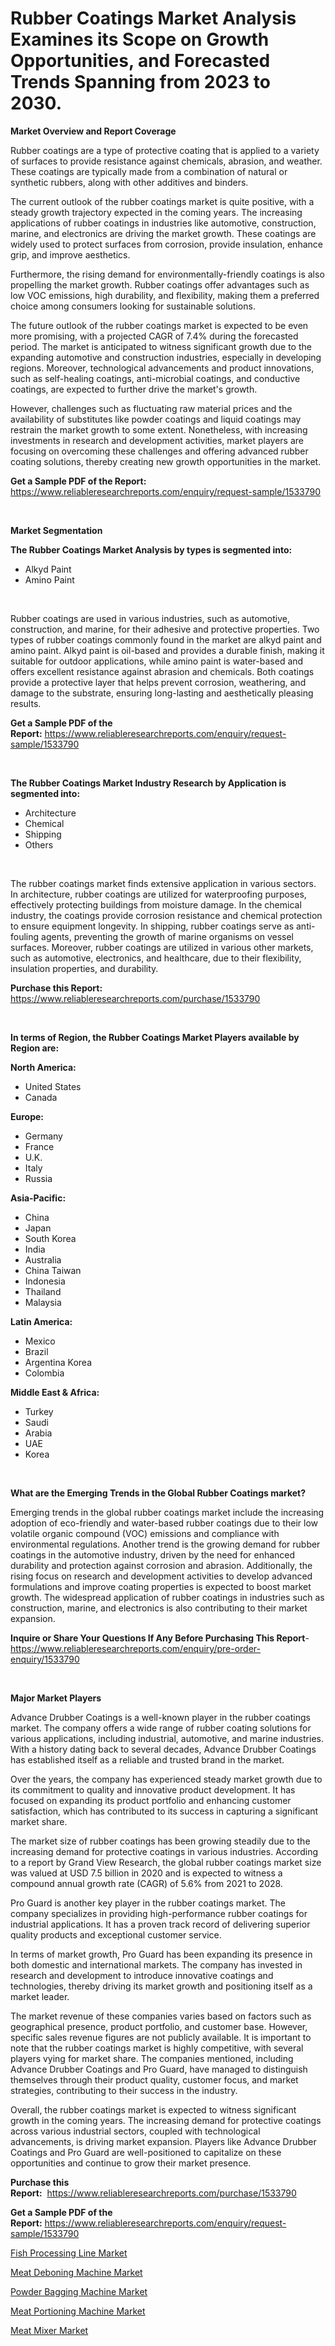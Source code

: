 <p><h1>Rubber Coatings Market Analysis Examines its Scope on Growth Opportunities, and Forecasted Trends Spanning from 2023 to 2030.</h1></p><p><strong>Market Overview and Report Coverage</strong></p>
<p><p>Rubber coatings are a type of protective coating that is applied to a variety of surfaces to provide resistance against chemicals, abrasion, and weather. These coatings are typically made from a combination of natural or synthetic rubbers, along with other additives and binders.</p><p>The current outlook of the rubber coatings market is quite positive, with a steady growth trajectory expected in the coming years. The increasing applications of rubber coatings in industries like automotive, construction, marine, and electronics are driving the market growth. These coatings are widely used to protect surfaces from corrosion, provide insulation, enhance grip, and improve aesthetics.</p><p>Furthermore, the rising demand for environmentally-friendly coatings is also propelling the market growth. Rubber coatings offer advantages such as low VOC emissions, high durability, and flexibility, making them a preferred choice among consumers looking for sustainable solutions.</p><p>The future outlook of the rubber coatings market is expected to be even more promising, with a projected CAGR of 7.4% during the forecasted period. The market is anticipated to witness significant growth due to the expanding automotive and construction industries, especially in developing regions. Moreover, technological advancements and product innovations, such as self-healing coatings, anti-microbial coatings, and conductive coatings, are expected to further drive the market's growth.</p><p>However, challenges such as fluctuating raw material prices and the availability of substitutes like powder coatings and liquid coatings may restrain the market growth to some extent. Nonetheless, with increasing investments in research and development activities, market players are focusing on overcoming these challenges and offering advanced rubber coating solutions, thereby creating new growth opportunities in the market.</p></p>
<p><strong>Get a Sample PDF of the Report:</strong> <a href="https://www.reliableresearchreports.com/enquiry/request-sample/1533790">https://www.reliableresearchreports.com/enquiry/request-sample/1533790</a></p>
<p>&nbsp;</p>
<p><strong>Market Segmentation</strong></p>
<p><strong>The Rubber Coatings Market Analysis by types is segmented into:</strong></p>
<p><ul><li>Alkyd Paint</li><li>Amino Paint</li></ul></p>
<p>&nbsp;</p>
<p><p>Rubber coatings are used in various industries, such as automotive, construction, and marine, for their adhesive and protective properties. Two types of rubber coatings commonly found in the market are alkyd paint and amino paint. Alkyd paint is oil-based and provides a durable finish, making it suitable for outdoor applications, while amino paint is water-based and offers excellent resistance against abrasion and chemicals. Both coatings provide a protective layer that helps prevent corrosion, weathering, and damage to the substrate, ensuring long-lasting and aesthetically pleasing results.</p></p>
<p><strong>Get a Sample PDF of the Report:</strong>&nbsp;<a href="https://www.reliableresearchreports.com/enquiry/request-sample/1533790">https://www.reliableresearchreports.com/enquiry/request-sample/1533790</a></p>
<p>&nbsp;</p>
<p><strong>The Rubber Coatings Market Industry Research by Application is segmented into:</strong></p>
<p><ul><li>Architecture</li><li>Chemical</li><li>Shipping</li><li>Others</li></ul></p>
<p>&nbsp;</p>
<p><p>The rubber coatings market finds extensive application in various sectors. In architecture, rubber coatings are utilized for waterproofing purposes, effectively protecting buildings from moisture damage. In the chemical industry, the coatings provide corrosion resistance and chemical protection to ensure equipment longevity. In shipping, rubber coatings serve as anti-fouling agents, preventing the growth of marine organisms on vessel surfaces. Moreover, rubber coatings are utilized in various other markets, such as automotive, electronics, and healthcare, due to their flexibility, insulation properties, and durability.</p></p>
<p><strong>Purchase this Report:</strong>&nbsp; <a href="https://www.reliableresearchreports.com/purchase/1533790">https://www.reliableresearchreports.com/purchase/1533790</a></p>
<p>&nbsp;</p>
<p><strong>In terms of Region, the Rubber Coatings Market Players available by Region are:</strong></p>
<p>
    <p> <strong> North America: </strong>
        <ul>
            <li>United States</li>
            <li>Canada</li>
        </ul>
        </p> 
    <p> <strong> Europe: </strong>
        <ul>
            <li>Germany</li>
            <li>France</li>
            <li>U.K.</li>
            <li>Italy</li>
            <li>Russia</li>
        </ul>
        </p> 
    <p> <strong> Asia-Pacific: </strong>
        <ul>
            <li>China</li>
            <li>Japan</li>
            <li>South Korea</li>
            <li>India</li>
            <li>Australia</li>
            <li>China Taiwan</li>
            <li>Indonesia</li>
            <li>Thailand</li>
            <li>Malaysia</li>
        </ul>
        </p> 
    <p> <strong> Latin America: </strong>
        <ul>
            <li>Mexico</li>
            <li>Brazil</li>
            <li>Argentina Korea</li>
            <li>Colombia</li>
        </ul>
        </p> 
    <p> <strong> Middle East & Africa: </strong>
        <ul>
            <li>Turkey</li>
            <li>Saudi</li>
            <li>Arabia</li>
            <li>UAE</li>
            <li>Korea</li>
        </ul>
    </p>
    </p>
<p>&nbsp;</p>
<p><strong>What are the Emerging Trends in the Global Rubber Coatings market?</strong></p>
<p><p>Emerging trends in the global rubber coatings market include the increasing adoption of eco-friendly and water-based rubber coatings due to their low volatile organic compound (VOC) emissions and compliance with environmental regulations. Another trend is the growing demand for rubber coatings in the automotive industry, driven by the need for enhanced durability and protection against corrosion and abrasion. Additionally, the rising focus on research and development activities to develop advanced formulations and improve coating properties is expected to boost market growth. The widespread application of rubber coatings in industries such as construction, marine, and electronics is also contributing to their market expansion.</p></p>
<p><strong>Inquire or Share Your Questions If Any Before Purchasing This Report</strong>- <a href="https://www.reliableresearchreports.com/enquiry/pre-order-enquiry/1533790">https://www.reliableresearchreports.com/enquiry/pre-order-enquiry/1533790</a></p>
<p>&nbsp;</p>
<p><strong>Major Market Players</strong></p>
<p><p>Advance Drubber Coatings is a well-known player in the rubber coatings market. The company offers a wide range of rubber coating solutions for various applications, including industrial, automotive, and marine industries. With a history dating back to several decades, Advance Drubber Coatings has established itself as a reliable and trusted brand in the market.</p><p>Over the years, the company has experienced steady market growth due to its commitment to quality and innovative product development. It has focused on expanding its product portfolio and enhancing customer satisfaction, which has contributed to its success in capturing a significant market share.</p><p>The market size of rubber coatings has been growing steadily due to the increasing demand for protective coatings in various industries. According to a report by Grand View Research, the global rubber coatings market size was valued at USD 7.5 billion in 2020 and is expected to witness a compound annual growth rate (CAGR) of 5.6% from 2021 to 2028.</p><p>Pro Guard is another key player in the rubber coatings market. The company specializes in providing high-performance rubber coatings for industrial applications. It has a proven track record of delivering superior quality products and exceptional customer service.</p><p>In terms of market growth, Pro Guard has been expanding its presence in both domestic and international markets. The company has invested in research and development to introduce innovative coatings and technologies, thereby driving its market growth and positioning itself as a market leader.</p><p>The market revenue of these companies varies based on factors such as geographical presence, product portfolio, and customer base. However, specific sales revenue figures are not publicly available. It is important to note that the rubber coatings market is highly competitive, with several players vying for market share. The companies mentioned, including Advance Drubber Coatings and Pro Guard, have managed to distinguish themselves through their product quality, customer focus, and market strategies, contributing to their success in the industry.</p><p>Overall, the rubber coatings market is expected to witness significant growth in the coming years. The increasing demand for protective coatings across various industrial sectors, coupled with technological advancements, is driving market expansion. Players like Advance Drubber Coatings and Pro Guard are well-positioned to capitalize on these opportunities and continue to grow their market presence.</p></p>
<p><strong>Purchase this Report:</strong>&nbsp;&nbsp;<a href="https://www.reliableresearchreports.com/purchase/1533790">https://www.reliableresearchreports.com/purchase/1533790</a></p>
<p></p>
<p><strong>Get a Sample PDF of the Report:</strong>&nbsp;<a href="https://www.reliableresearchreports.com/enquiry/request-sample/1533790">https://www.reliableresearchreports.com/enquiry/request-sample/1533790</a></p>
<p><p><a href="https://medium.com/@joycelucas56/fish-processing-line-nbsp-market-focuses-on-market-share-size-and-projected-forecast-till-2030-49d23c8fda8d">Fish Processing Line Market</a></p><p><a href="https://medium.com/@deniseharvey70/meat-deboning-machine-nbsp-market-focuses-on-market-share-size-and-projected-forecast-till-2030-f8ade850c62a">Meat Deboning Machine Market</a></p><p><a href="https://medium.com/@laurenbrown1918/powder-bagging-machine-market-insights-into-market-cagr-market-trends-and-growth-strategies-5126ebd31139">Powder Bagging Machine Market</a></p><p><a href="https://medium.com/@christinascott1938/meat-portioning-machine-market-analysis-and-sze-forecasted-for-period-from-2023-to-2030-717147e1662e">Meat Portioning Machine Market</a></p><p><a href="https://medium.com/@loririce03/meat-mixer-market-report-reveals-the-latest-trends-and-growth-opportunities-of-this-market-72cfb328f969">Meat Mixer Market</a></p></p>